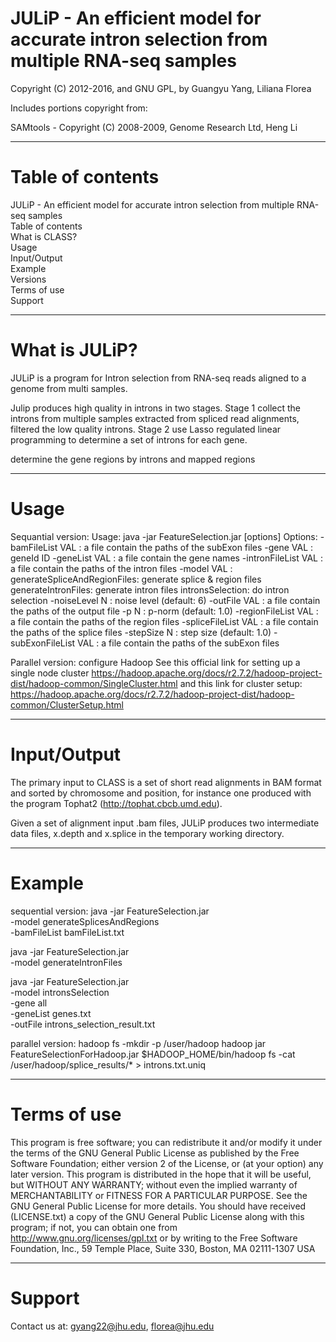 # JULiP - An efficient model for accurate intron selection from multiple RNA-seq samples

Copyright (C) 2012-2016, and GNU GPL, by Guangyu Yang, Liliana Florea

Includes portions copyright from:

SAMtools - Copyright (C) 2008-2009, Genome Research Ltd, Heng Li

--------------------------------------------------------------------
# Table of contents

JULiP - An efficient model for accurate intron selection from multiple RNA-seq samples  
Table of contents  
What is CLASS?  
Usage  
Input/Output  
Example  
Versions  
Terms of use  
Support  

-------------------------------------------------------------------
# What is JULiP?

JULiP is a program for Intron selection from RNA-seq reads aligned to a genome from multi samples. 

Julip produces high quality in introns in two stages. Stage 1 collect the introns from multiple samples extracted from spliced read alignments, filtered the low quality introns. Stage 2 use Lasso regulated linear programming to determine a set of introns for each gene.

determine the gene regions by introns and mapped regions

-------------------------------------------------------------------
# Usage

Sequantial version:
Usage: java -jar FeatureSelection.jar [options]
Options:
 -bamFileList VAL     : a file contain the paths of the subExon files
 -gene VAL            : geneId ID
 -geneList VAL        : a file contain the gene names
 -intronFileList VAL  : a file contain the paths of the intron files
 -model VAL           : generateSpliceAndRegionFiles: generate splice & region files
                        generateIntronFiles: generate intron files
                        intronsSelection: do intron selection
 -noiseLevel N        : noise level (default: 6)
 -outFile VAL         : a file contain the paths of the output file
 -p N                 : p-norm (default: 1.0)
 -regionFileList VAL  : a file contain the paths of the region files
 -spliceFileList VAL  : a file contain the paths of the splice files
 -stepSize N          : step size (default: 1.0)
 -subExonFileList VAL : a file contain the paths of the subExon files

Parallel version:
configure Hadoop
See this official link for setting up a single node cluster
https://hadoop.apache.org/docs/r2.7.2/hadoop-project-dist/hadoop-common/SingleCluster.html
and this link for cluster setup: https://hadoop.apache.org/docs/r2.7.2/hadoop-project-dist/hadoop-common/ClusterSetup.html

-------------------------------------------------------------------
# Input/Output
The primary input to CLASS is a set of short read alignments in BAM format and sorted by chromosome and position, for instance one produced with the program Tophat2 (http://tophat.cbcb.umd.edu).

Given a set of alignment input .bam files, JULiP produces two intermediate data files, x.depth and x.splice in the temporary working directory.

--------------------------------------------------------------------
# Example
sequential version:
java -jar FeatureSelection.jar \
	 -model generateSplicesAndRegions \
	 -bamFileList bamFileList.txt

java -jar FeatureSelection.jar \
	 -model generateIntronFiles

java -jar FeatureSelection.jar \
     -model intronsSelection \
     -gene all \
     -geneList genes.txt \
     -outFile introns_selection_result.txt

parallel version:
hadoop fs -mkdir -p /user/hadoop
hadoop jar FeatureSelectionForHadoop.jar
$HADOOP_HOME/bin/hadoop fs -cat  /user/hadoop/splice_results/* > introns.txt.uniq

--------------------------------------------------------------------
# Terms of use

This program is free software; you can redistribute it and/or modify it under the terms of the GNU General Public License as published by the Free Software Foundation; either version 2 of the License, or (at your option) any later version.
This program is distributed in the hope that it will be useful, but WITHOUT ANY WARRANTY; without even the implied warranty of MERCHANTABILITY or FITNESS FOR A PARTICULAR PURPOSE. See the GNU General Public License for more details.
You should have received (LICENSE.txt) a copy of the GNU General Public License along with this program; if not, you can obtain one from http://www.gnu.org/licenses/gpl.txt or by writing to the Free Software Foundation, Inc., 59 Temple Place, Suite 330, Boston, MA 02111-1307 USA

--------------------------------------------------------------------
# Support

Contact us at: gyang22@jhu.edu, florea@jhu.edu
